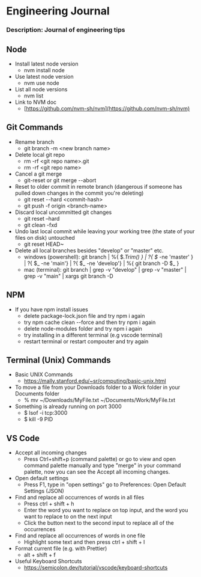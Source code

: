 # Engineering Journal

### Description: Journal of engineering tips

## Node

*   Install latest node version
    *   nvm install node
*   Use latest node version
    *   nvm use node
*   List all node versions
    *   nvm list
*   Link to NVM doc
    *   [https://github.com/nvm-sh/nvm](https://github.com/nvm-sh/nvm)

## Git Commands

*   Rename branch
    *   git branch -m \<new branch name>
*   Delete local git repo
    *   rm -rf \<git repo name>.git
    *   rm -rf \<git repo name>
*   Cancel a git merge
    *   git-reset or git merge --abort
*   Reset to older commit in remote branch (dangerous if someone has pulled down changes in the commit you're deleting)
    *   git reset --hard \<commit-hash>
    *   git push -f origin \<branch-name>
*   Discard local uncommitted git changes
    *   git reset –hard
    *   git clean -fxd
*   Undo last local commit while leaving your working tree (the state of your files on disk) untouched
    *   git reset HEAD~
*   Delete all local branches besides "develop" or "master" etc.
    *   windows (powershell): git branch | %{ $_.Trim() } | ?{ $_ -ne 'master' } | ?{ $_ -ne 'main'} | ?{ $_ -ne 'develop'} | %{ git branch -D $_ }
    *   mac (terminal): git branch | grep -v "develop" | grep -v "master" | grep -v "main" | xargs git branch -D

## NPM

*   If you have npm install issues
    *   delete package-lock.json file and try npm i again
    *   try npm cache clean --force and then try npm i again
    *   delete node-modules folder and try npm i again
    *   try installing in a different terminal (e.g vscode terminal)
    *   restart terminal or restart compouter and try again

## Terminal (Unix) Commands

*   Basic UNIX Commands
    *   https://mally.stanford.edu/~sr/computing/basic-unix.html
*   To move a file from your Downloads folder to a Work folder in your Documents folder
    *   % mv ~/Downloads/MyFile.txt ~/Documents/Work/MyFile.txt
*   Something is already running on port 3000
    *   $ lsof -i tcp:3000
    *   $ kill -9 PID

## VS Code

*   Accept all incoming changes
    *   Press Ctrl+shift+p (command palette) or go to view and open command palette manually and type "merge" in your command palette, now you can see the Accept all incoming changes.
*   Open default settings
    *   Press F1, type in "open settings" go to Preferences: Open Default Settings (JSON)
*   Find and replace all occurrences of words in all files
    *   Press ctrl + shift + h
    *   Enter the word you want to replace on top input, and the word you want to replace to on the next input
    *   Click the button next to the second input to replace all of the occurrences
*   Find and replace all occurrences of words in one file
    *   Highlight some text and then press ctrl + shift + l
*   Format current file (e.g. with Prettier)
    *   alt + shift + f
*   Useful Keyboard Shortcuts
    *   https://semicolon.dev/tutorial/vscode/keyboard-shortcuts
